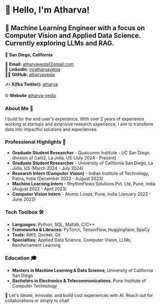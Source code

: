# 👋 Hello, I'm Atharva!

## 🚀 Machine Learning Engineer with a focus on Computer Vision and Applied Data Science. Currently exploring LLMs and RAG.

📍 **San Diego, California**  

📧 **Email:** [atharvayeola12gmail.com](mailto:atharvayeola12@gmail.com)  
🔗 **LinkedIn:** [in/atharvayeola](https://linkedin.com/in/atharvayeola)  
👨‍💻 **GitHub:** [atharvayeola](https://github.com/atharvayeola)

✍️ **X(fka Twitter):** [atharva](https://x.com/atharva0012)

🌐 **Website** [atharva-yeola](https://atharva-yeola.netlify.app/)

### About Me 📎
I build for the end user's experience. With over 2 years of experience working at startups and extensive research experience, I aim to transform data into impactful solutions and experiences.


### Professional Highlights 🌟
- **Graduate Student Researcher** - Qualcomm Institute - UC San Diego division of Calit2, La Jolla, US (July 2024 - Present)
- **Graduate Student Researcher** - University of California San Diego, La Jolla, US (March 2024 - July 2024)
- **Research Intern (Computer Vision)** - Indian Institute of Technology, Patna, India (December 2022 - August 2023)
- **Machine Learning Intern** - RhythmFlows Solutions Pvt. Ltd, Pune, India (August 2022 - April 2023)
- **Computer Vision Intern** - Atomic Loops, Pune, India (January 2022 - June 2022)


### Tech Toolbox 🛠️
- **Languages:** Python, SQL, Matlab, C/C++
- **Frameworks & Libraries:** PyTorch, TensorFlow, Huggingface, SpaCy
- **Tools:** AWS, Docker, Git
- **Specialties:** Applied Data Science, Computer Vision, LLMs, Reinforcement Learning

### Education 🎓
- **Masters in Machine Learning & Data Science**, University of California San Diego
- **Bachelors in Electronics & Telecommunications**, Pune Institute of Computer Technology


🔗 Let's ideate, innovate, and build cool experiences with AI. Reach out for collaborations or simply to chat!

